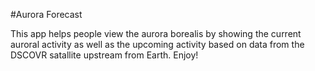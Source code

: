 #Aurora Forecast

This app helps people view the aurora borealis by showing the current auroral activity as well as the upcoming activity based on data from the DSCOVR satallite upstream from Earth. Enjoy!
